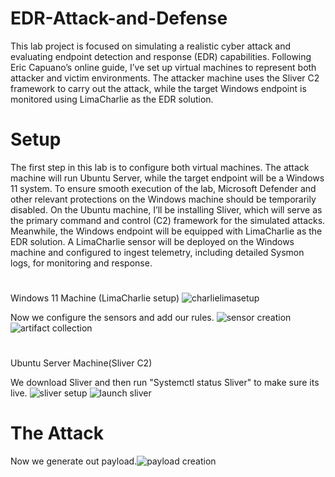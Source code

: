 # EDR-Attack-and-Defense
This lab project is focused on simulating a realistic cyber attack and evaluating endpoint detection and response (EDR) capabilities. Following Eric Capuano’s online guide, I’ve set up virtual machines to represent both attacker and victim environments. The attacker machine uses the Sliver C2 framework to carry out the attack, while the target Windows endpoint is monitored using LimaCharlie as the EDR solution.
# Setup
The first step in this lab is to configure both virtual machines. The attack machine will run Ubuntu Server, while the target endpoint will be a Windows 11 system. To ensure smooth execution of the lab, Microsoft Defender and other relevant protections on the Windows machine should be temporarily disabled. On the Ubuntu machine, I’ll be installing Sliver, which will serve as the primary command and control (C2) framework for the simulated attacks. Meanwhile, the Windows endpoint will be equipped with LimaCharlie as the EDR solution. A LimaCharlie sensor will be deployed on the Windows machine and configured to ingest telemetry, including detailed Sysmon logs, for monitoring and response.
#
Windows 11 Machine (LimaCharlie setup)
![charlielimasetup](https://github.com/user-attachments/assets/1fc8b45c-4031-46ee-96a1-35d691885f67)
 
 Now we configure the sensors and add our rules.
![sensor creation](https://github.com/user-attachments/assets/3b4d7114-6d81-493c-aa12-4fa2ca19a983)
![artifact collection](https://github.com/user-attachments/assets/4dc17047-fc61-4c7a-b00d-14ba9cda5897)
#
Ubuntu Server Machine(Sliver C2)

We download Sliver and then run "Systemctl status Sliver" to make sure its live.
![sliver setup](https://github.com/user-attachments/assets/f2066c80-b2d9-4655-9c60-e52b505392f4)
![launch sliver](https://github.com/user-attachments/assets/a2186a1a-acc1-49de-939d-104bae5d21be)

# The Attack
Now we generate out payload.![payload creation](https://github.com/user-attachments/assets/5098f23b-e53f-42bf-b80a-ec9f5bc6798f)
